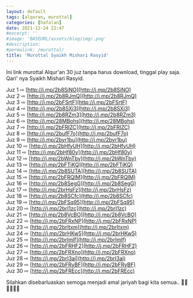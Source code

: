 ```yaml
---
layout: default
tags: [alquran, murottal]
categories: [hafalan]
date: 2021-12-24 22:47
#excerpt: ''
#image: 'BASEURL/assets/blog/img/.png'
#description:
#permalink: /murottal/
title: 'Murottal Syaikh Mishari Rasyid'
---
```



Ini link murottal Alqur'an 30 juz tanpa harus download, tinggal play saja. Qari' nya Syaikh Mishari Rasyid. 

Juz 1 ⇨ [http://j.mp/2b8SiNO](http://j.mp/2b8SiNO)    
Juz 2 ⇨ [http://j.mp/2b8RJmQ](http://j.mp/2b8RJmQ)    
Juz 3 ⇨ [http://j.mp/2bFSrtF](http://j.mp/2bFSrtF)    
Juz 4 ⇨ [http://j.mp/2b8SXi3](http://j.mp/2b8SXi3)    
Juz 5 ⇨ [http://j.mp/2b8RZm3](http://j.mp/2b8RZm3)    
Juz 6 ⇨ [http://j.mp/28MBohs](http://j.mp/28MBohs)    
Juz 7 ⇨ [http://j.mp/2bFRIZC](http://j.mp/2bFRIZC)    
Juz 8 ⇨ [http://j.mp/2bufF7o](http://j.mp/2bufF7o)    
Juz 9 ⇨ [http://j.mp/2byr1bu](http://j.mp/2byr1bu)    
Juz 10 ⇨ [http://j.mp/2bHfyUH](http://j.mp/2bHfyUH)    
Juz 11 ⇨ [http://j.mp/2bHf80y](http://j.mp/2bHf80y)    
Juz 12 ⇨ [http://j.mp/2bWnTby](http://j.mp/2bWnTby)    
Juz 13 ⇨ [http://j.mp/2bFTiKQ](http://j.mp/2bFTiKQ)    
Juz 14 ⇨ [http://j.mp/2b8SUTA](http://j.mp/2b8SUTA)    
Juz 15 ⇨ [http://j.mp/2bFRQIM](http://j.mp/2bFRQIM)    
Juz 16 ⇨ [http://j.mp/2b8SegG](http://j.mp/2b8SegG)    
Juz 17 ⇨ [http://j.mp/2brHsFz](http://j.mp/2brHsFz)    
Juz 18 ⇨ [http://j.mp/2b8SCfc](http://j.mp/2b8SCfc)    
Juz 19 ⇨ [http://j.mp/2bFSq95](http://j.mp/2bFSq95)    
Juz 20 ⇨ [http://j.mp/2brI1zc](http://j.mp/2brI1zc)    
Juz 21 ⇨ [http://j.mp/2b8VcBO](http://j.mp/2b8VcBO)    
Juz 22 ⇨ [http://j.mp/2bFRxNP](http://j.mp/2bFRxNP)    
Juz 23 ⇨ [http://j.mp/2brItxm](http://j.mp/2brItxm)    
Juz 24 ⇨ [http://j.mp/2brHKw5](http://j.mp/2brHKw5)    
Juz 25 ⇨ [http://j.mp/2brImlf](http://j.mp/2brImlf)    
Juz 26 ⇨ [http://j.mp/2bFRHF2](http://j.mp/2bFRHF2)    
Juz 27 ⇨ [http://j.mp/2bFRXno](http://j.mp/2bFRXno)    
Juz 28 ⇨ [http://j.mp/2brI3ai](http://j.mp/2brI3ai)    
Juz 29 ⇨ [http://j.mp/2bFRyBF](http://j.mp/2bFRyBF)    
Juz 30 ⇨ [http://j.mp/2bFREcc](http://j.mp/2bFREcc)  

Silahkan disebarluaskan semoga menjadi amal jariyah bagi kita semua.. 🤲🏼🤲🏼🤲🏼

